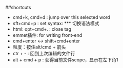 ##shortcuts
* cmd+k, cmd+d : jump over this selected word
* sft+cmd+p : set syntax: *** 切换语法模式
* html: opt+cmd+. : close tag
* emmet插件: for writing front-end
* cmd+enter <-> shift+cmd+enter
* 粒度：按住alt/cmd + 箭头
* ctr + - : 回到上次编辑的文件行
* alt + cmd + p : 获得当前文件scope，显示在左下角1